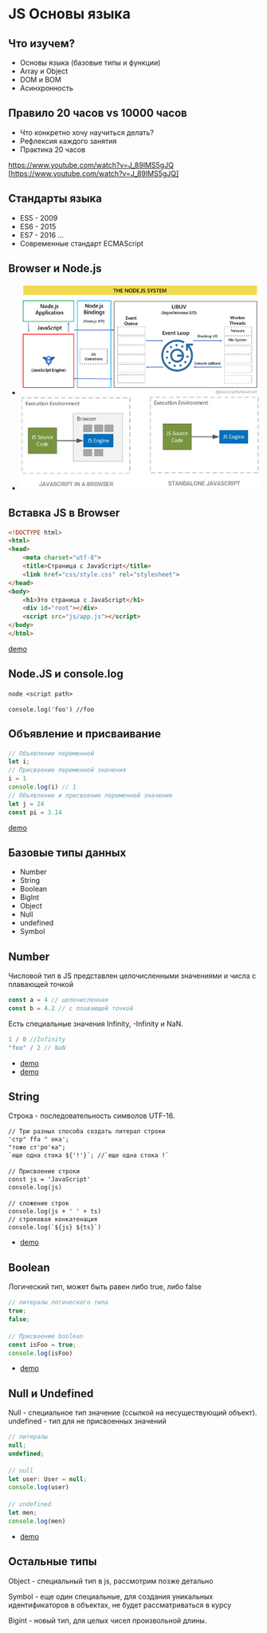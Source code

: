 # JS Основы языка

## Что изучем?
- Основы языка (базовые типы и функции)
- Array и Object
- DOM и BOM
- Асинхронность

## Правило 20 часов vs 10000 часов
- Что конкретно хочу научиться делать?
- Рефлексия каждого занятия
- Практика 20 часов

https://www.youtube.com/watch?v=J_89IMS5gJQ [https://www.youtube.com/watch?v=J_89IMS5gJQ]

## Стандарты языка
- ES5 - 2009
- ES6 - 2015
- ES7 - 2016
  ...
- Современные стандарт ECMAScript

## Browser и Node.js
- ![img.png](img.png)
- ![img_1.png](img_1.png)

## Вставка JS в Browser
```html
<!DOCTYPE html>
<html>
<head>
    <meta charset="utf-8">
    <title>Страница с JavaScript</title>
    <link href="css/style.css" rel="stylesheet">
</head>
<body>
    <h1>Это страница с JavaScript</h1>
    <div id="root"></div>
    <script src="js/app.js"></script>
</body>
</html>
```
[demo](01-vars-and-base-types/01-hello-world/index.html)

## Node.JS и console.log
```node <script path>```

```console.log('foo') //foo```

## Объявление и присваивание
```js
// Объявление переменной
let i;
// Присвоение переменной значения
i = 1
console.log(i) // 1
// Объявление и присвоение переменной значение
let j = 24
const pi = 3.14
```
[demo](01-vars-and-base-types/02.js)

## Базовые типы данных
- Number
- String
- Boolean
- BigInt
- Object
- Null
- undefined
- Symbol

## Number
Числовой тип в JS представлен целочисленными значениями и числа с плавающей точкой
```js
const a = 4 // целочисленная 
const b = 4.2 // с плавающей точкой
```
Есть специальные значения Infinity, -Infinity и NaN.
```js
1 / 0 //Infinity
"foo" / 2 // NaN
```
- [demo](01-vars-and-base-types/03.js)
- [demo](01-vars-and-base-types/04.js)

## String

Строка - последовательность символов UTF-16.
```JS
// Три разных способа создать литерал строки
'стр" ffa " ока';
"тоже ст'ро'ка";
`еще одна стока ${'!'}`; //`еще одна стока !`

// Присвоение строки
const js = 'JavaScript'
console.log(js)

// сложение строк
console.log(js + ' ' + ts)
// строковая конкатенация
console.log(`${js} ${ts}`)
```
- [demo](01-vars-and-base-types/05.js)

## Boolean
Логический тип, может быть равен либо true, либо false
```js
// литералы логического типа
true;
false;

// Присвоение boolean
const isFoo = true;
console.log(isFoo)
```
- [demo](01-vars-and-base-types/06.js)

## Null и Undefined
Null - специальное тип значение (ссылкой на несуществующий объект).
undefined - тип для не присвоенных значений
```js
// литералы
null;
undefined;

// null
let user: User = null;
console.log(user)

// undefined
let men;
console.log(men)
```
- [demo](01-vars-and-base-types/07.js)

## Остальные типы
Object - специальный тип в js, рассмотрим позже детально

Symbol - еще один специальные, для создания уникальных идентификаторов в объектах, не будет рассматриваться в курсу

Bigint - новый тип, для целых чисел произвольной длины.